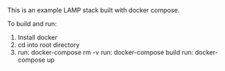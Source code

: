 This is an example LAMP stack built with docker compose.  


To build and run:  
   1. Install docker 
   2. cd into root directory  
   3. run:   docker-compose rm -v
      run:   docker-compose build
      run:   docker-compose up
   



